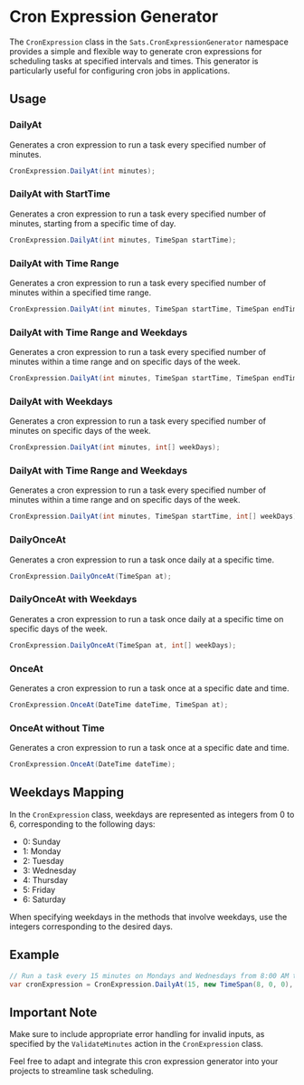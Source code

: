 # Cron Expression Generator

The `CronExpression` class in the `Sats.CronExpressionGenerator` namespace provides a simple and flexible way to generate cron expressions for scheduling tasks at specified intervals and times. This generator is particularly useful for configuring cron jobs in applications.

## Usage

### DailyAt

Generates a cron expression to run a task every specified number of minutes.

```csharp
CronExpression.DailyAt(int minutes);
```

### DailyAt with StartTime

Generates a cron expression to run a task every specified number of minutes, starting from a specific time of day.

```csharp
CronExpression.DailyAt(int minutes, TimeSpan startTime);
```

### DailyAt with Time Range

Generates a cron expression to run a task every specified number of minutes within a specified time range.

```csharp
CronExpression.DailyAt(int minutes, TimeSpan startTime, TimeSpan endTime);
```

### DailyAt with Time Range and Weekdays

Generates a cron expression to run a task every specified number of minutes within a time range and on specific days of the week.

```csharp
CronExpression.DailyAt(int minutes, TimeSpan startTime, TimeSpan endTime, int[] weekDays);
```

### DailyAt with Weekdays

Generates a cron expression to run a task every specified number of minutes on specific days of the week.

```csharp
CronExpression.DailyAt(int minutes, int[] weekDays);
```

### DailyAt with Time Range and Weekdays

Generates a cron expression to run a task every specified number of minutes within a time range and on specific days of the week.

```csharp
CronExpression.DailyAt(int minutes, TimeSpan startTime, int[] weekDays);
```

### DailyOnceAt

Generates a cron expression to run a task once daily at a specific time.

```csharp
CronExpression.DailyOnceAt(TimeSpan at);
```

### DailyOnceAt with Weekdays

Generates a cron expression to run a task once daily at a specific time on specific days of the week.

```csharp
CronExpression.DailyOnceAt(TimeSpan at, int[] weekDays);
```

### OnceAt

Generates a cron expression to run a task once at a specific date and time.

```csharp
CronExpression.OnceAt(DateTime dateTime, TimeSpan at);
```

### OnceAt without Time

Generates a cron expression to run a task once at a specific date and time.

```csharp
CronExpression.OnceAt(DateTime dateTime);
```

## Weekdays Mapping

In the `CronExpression` class, weekdays are represented as integers from 0 to 6, corresponding to the following days:

- 0: Sunday
- 1: Monday
- 2: Tuesday
- 3: Wednesday
- 4: Thursday
- 5: Friday
- 6: Saturday

When specifying weekdays in the methods that involve weekdays, use the integers corresponding to the desired days.

## Example

```csharp
// Run a task every 15 minutes on Mondays and Wednesdays from 8:00 AM to 5:00 PM
var cronExpression = CronExpression.DailyAt(15, new TimeSpan(8, 0, 0), new TimeSpan(17, 0, 0), new int[] { 1, 3 });
```

## Important Note

Make sure to include appropriate error handling for invalid inputs, as specified by the `ValidateMinutes` action in the `CronExpression` class.

Feel free to adapt and integrate this cron expression generator into your projects to streamline task scheduling.
